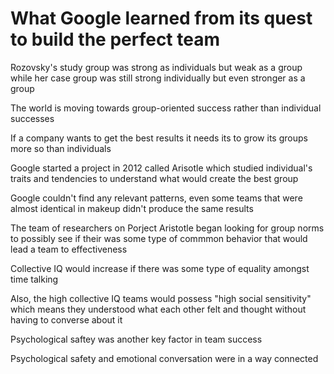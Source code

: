# What Google learned from its quest to build the perfect team

Rozovsky's study group was strong as individuals but weak as a group while her case group was still strong individually but even stronger as a group

The world is moving towards group-oriented success rather than individual successes

If a company wants to get the best results it needs its to grow its groups more so than individuals

Google started a project in 2012 called Arisotle which studied individual's traits and tendencies to understand what would create the best group

Google couldn't find any relevant patterns, even some teams that were almost identical in makeup didn't produce the same results

The team of researchers on Porject Aristotle began looking for group norms to possibly see if their was some type of commmon behavior that would lead a team to effectiveness

Collective IQ would increase if there was some type of equality amongst time talking

Also, the high collective IQ teams would possess "high social sensitivity" which means they understood what each other felt and thought without having to converse about it

Psychological saftey was another key factor in team success

Psychological safety and emotional conversation were in a way connected


